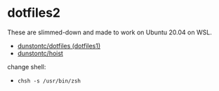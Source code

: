 # dotfiles2

These are slimmed-down and made to work on Ubuntu 20.04 on WSL.

- [dunstontc/dotfiles (dotfiles1)](https://github.com/dunstontc/dotfiles)
- [dunstontc/hoist](https://github.com/dunstontc/hoist/tree/master/src/scripps)

change shell:

- `chsh -s /usr/bin/zsh`
